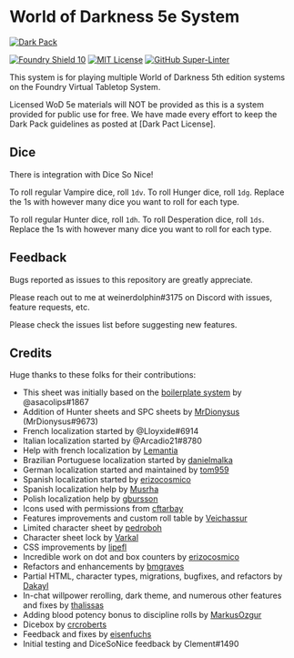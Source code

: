 
# World of Darkness 5e System

[![Dark Pack]][Dark Pack URL]

[![Foundry Shield 10]][Foundry URL]
[![MIT License]][MIT URL]
[![GitHub Super-Linter]][Super-Linter URL]

This system is for playing multiple World of Darkness 5th edition systems on the Foundry Virtual Tabletop System.

Licensed WoD 5e materials will NOT be provided as this is a system provided for public use for free. We have made every effort to keep the Dark Pack guidelines as posted at [Dark Pact License].

## Dice

There is integration with Dice So Nice!

To roll regular Vampire dice, roll `1dv`. To roll Hunger dice, roll `1dg`. Replace the 1s with however many dice you want to roll for each type.

To roll regular Hunter dice, roll `1dh`. To roll Desperation dice, roll `1ds`. Replace the 1s with however many dice you want to roll for each type.

## Feedback

Bugs reported as issues to this repository are greatly appreciate.

Please reach out to me at weinerdolphin#3175 on Discord with issues, feature requests, etc.

Please check the issues list before suggesting new features.

## Credits

Huge thanks to these folks for their contributions:

* This sheet was initially based on the [boilerplate system] by @asacolips#1867
* Addition of Hunter sheets and SPC sheets by [MrDionysus] (MrDionysus#9673)
* French localization started by @Lloyxide#6914
* Italian localization started by @Arcadio21#8780
* Help with french localization by [Lemantia]
* Brazilian Portuguese localization started by [danielmalka]
* German localization started and maintained by [tom959]
* Spanish localization started by [erizocosmico]
* Spanish localization help by [Musrha]
* Polish localization help by [gbursson]
* Icons used with permissions from [cftarbay]
* Features improvements and custom roll table by [Veichassur]
* Limited character sheet by [pedroboh]
* Character sheet lock by [Varkal]
* CSS improvements by [lipefl]
* Incredible work on dot and box counters by [erizocosmico]
* Refactors and enhancements by [bmgraves]
* Partial HTML, character types, migrations, bugfixes, and refactors by [Dakayl]
* In-chat willpower rerolling, dark theme, and numerous other features and fixes by [thalissas]
* Adding blood potency bonus to discipline rolls by [MarkusOzgur]
* Dicebox by [crcroberts]
* Feedback and fixes by [eisenfuchs]
* Initial testing and DiceSoNice feedback by Clement#1490

[Foundry Shield 10]: https://img.shields.io/badge/Foundry-10-informational
[Foundry URL]: https://foundryvtt.com

[MIT License]: https://img.shields.io/badge/License-MIT-green
[MIT URL]: https://github.com/Rayji96/foundry-V5/blob/main/LICENSE

[GitHub Super-Linter]: https://github.com/Rayji96/foundry-V5/workflows/Super-Linter/badge.svg
[Super-Linter URL]: https://github.com/marketplace/actions/super-linter

[Dark Pack]: https://s3-eu-north-1.amazonaws.com/pdx-campaign-wp-data/uploads/sites/10/2021/10/05102936/darkpack_logo2-300x300.png
[Dark Pack URL]: https://www.worldofdarkness.com/dark-pack

[boilerplate system]: https://gitlab.com/asacolips-projects/foundry-mods/foundryvtt-system-tutorial
[danielmalka]: https://github.com/danielmalka
[cftarbay]: https://github.com/cftarbay
[lipefl]: https://github.com/lipefl
[erizocosmico]: https://github.com/erizocosmico
[tom959]: https://github.com/tom959
[bmgraves]: https://github.com/bmgraves
[eisenfuchs]: https://github.com/eisenfuchs
[Veichassur]: https://github.com/Veichassur
[pedroboh]: https://github.com/pedroboh
[Lemantia]: https://github.com/Lemantia
[Varkal]: https://github.com/Varkal
[Dakayl]: https://github.com/Dakayl
[thalissas]: https://github.com/thalissa
[MarkusOzgur]: https://github.com/MarkusOzgur
[Musrha]: https://github.com/Musrha
[crcroberts]: https://github.com/crcroberts
[gbursson]: https://github.com/gbursson
[MrDionysus]: https://github.com/MrDionysus
